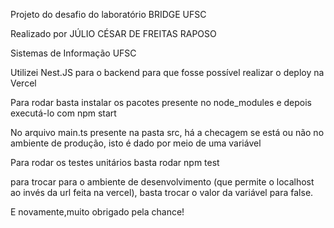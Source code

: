 Projeto do desafio do laboratório BRIDGE UFSC

Realizado por JÚLIO CÉSAR DE FREITAS RAPOSO

Sistemas de Informação UFSC

Utilizei Nest.JS para o backend para que fosse possível realizar
o deploy na Vercel 

Para rodar basta instalar os pacotes presente no node_modules
e depois executá-lo com npm start

No arquivo main.ts presente na pasta src, há a checagem se está
ou não no ambiente de produção, isto é dado por meio de uma variável

Para rodar os testes unitários basta rodar npm test

para trocar para o ambiente de desenvolvimento (que permite o localhost
ao invés da url feita na vercel), basta trocar o valor da variável para false.

E novamente,muito obrigado pela chance!